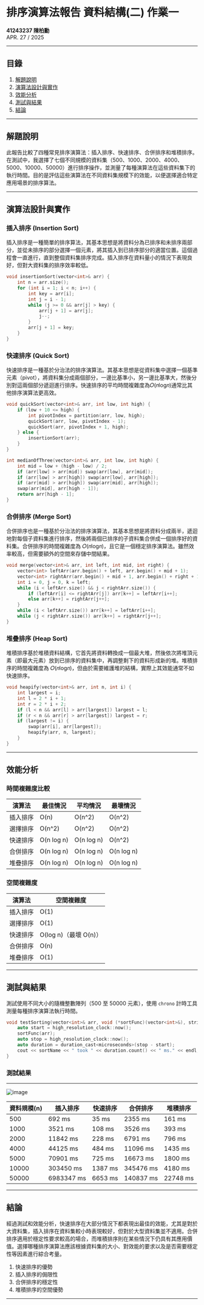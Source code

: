 
# 排序演算法報告 資料結構(二) 作業一

**41243237 陳柏勳**  
APR. 27 / 2025  

---

## 目錄

1. [解題說明](#解題說明)
2. [演算法設計與實作](#演算法設計與實作)
3. [效能分析](#效能分析)
4. [測試與結果](#測試與結果)
5. [結論](#結論)

---

## 解題說明

此報告比較了四種常見排序演算法：插入排序、快速排序、合併排序和堆積排序。在測試中，我選擇了七個不同規模的資料集（500、1000、2000、4000、5000、10000、50000）進行排序操作，並測量了每種演算法在這些資料集下的執行時間。目的是評估這些演算法在不同資料集規模下的效能，以便選擇適合特定應用場景的排序算法。

---

## 演算法設計與實作

### 插入排序 (Insertion Sort)
插入排序是一種簡單的排序算法，其基本思想是將資料分為已排序和未排序兩部分，並從未排序的部分選擇一個元素，將其插入到已排序部分的適當位置。這個過程會一直進行，直到整個資料集排序完成。插入排序在資料量小的情況下表現良好，但對大資料集的排序效率較低。

```cpp
void insertionSort(vector<int>& arr) {
    int n = arr.size();
    for (int i = 1; i < n; i++) {
        int key = arr[i];
        int j = i - 1;
        while (j >= 0 && arr[j] > key) {
            arr[j + 1] = arr[j];
            j--;
        }
        arr[j + 1] = key;
    }
}
```
### 快速排序 (Quick Sort)
快速排序是一種基於分治法的排序演算法。其基本思想是從資料集中選擇一個基準元素（pivot），將資料集分成兩個部分，一邊比基準小，另一邊比基準大，然後分別對這兩個部分遞迴進行排序。快速排序的平均時間複雜度為𝑂(𝑛log𝑛)通常比其他排序演算法更高效。

```cpp
void quickSort(vector<int>& arr, int low, int high) {
    if (low + 10 <= high) {
        int pivotIndex = partition(arr, low, high);
        quickSort(arr, low, pivotIndex - 1);
        quickSort(arr, pivotIndex + 1, high);
    } else {
        insertionSort(arr);
    }
}

int medianOfThree(vector<int>& arr, int low, int high) {
    int mid = low + (high - low) / 2;
    if (arr[low] > arr[mid]) swap(arr[low], arr[mid]);
    if (arr[low] > arr[high]) swap(arr[low], arr[high]);
    if (arr[mid] > arr[high]) swap(arr[mid], arr[high]);
    swap(arr[mid], arr[high - 1]);
    return arr[high - 1];
}

```

### 合併排序 (Merge Sort)
合併排序也是一種基於分治法的排序演算法，其基本思想是將資料分成兩半，遞迴地對每個子資料集進行排序，然後將兩個已排序的子資料集合併成一個排序好的資料集。合併排序的時間複雜度為 𝑂(𝑛log𝑛)，且它是一個穩定排序演算法。雖然效率較高，但需要額外的空間來存儲中間結果。

```cpp
void merge(vector<int>& arr, int left, int mid, int right) {
    vector<int> leftArr(arr.begin() + left, arr.begin() + mid + 1);
    vector<int> rightArr(arr.begin() + mid + 1, arr.begin() + right + 1);
    int i = 0, j = 0, k = left;
    while (i < leftArr.size() && j < rightArr.size()) {
        if (leftArr[i] <= rightArr[j]) arr[k++] = leftArr[i++];
        else arr[k++] = rightArr[j++];
    }
    while (i < leftArr.size()) arr[k++] = leftArr[i++];
    while (j < rightArr.size()) arr[k++] = rightArr[j++];
}
```

### 堆疊排序 (Heap Sort)
堆積排序基於堆積資料結構，它首先將資料轉換成一個最大堆，然後依次將堆頂元素（即最大元素）放到已排序的資料集中，再調整剩下的資料形成新的堆。堆積排序的時間複雜度為 𝑂(𝑛log𝑛)，但由於需要維護堆的結構，實際上其效能通常不如快速排序。

```cpp
void heapify(vector<int>& arr, int n, int i) {
    int largest = i;
    int l = 2 * i + 1;
    int r = 2 * i + 2;
    if (l < n && arr[l] > arr[largest]) largest = l;
    if (r < n && arr[r] > arr[largest]) largest = r;
    if (largest != i) {
        swap(arr[i], arr[largest]);
        heapify(arr, n, largest);
    }
}
```

---

## 效能分析

### 時間複雜度比較

| 演算法 | 最佳情況 | 平均情況 | 最壞情況 |
|---------|---------|---------|---------|
| 插入排序 | O(n) | O(n^2) | O(n^2) |
| 選擇排序 | O(n^2) | O(n^2) | O(n^2) |
| 快速排序 | O(n log n) | O(n log n) | O(n^2) |
| 合併排序 | O(n log n) | O(n log n) | O(n log n) |
| 堆疊排序 | O(n log n) | O(n log n) | O(n log n) |

### 空間複雜度

| 演算法       | 空間複雜度         |
|--------------|--------------------|
| 插入排序     | O(1)               |
| 選擇排序     | O(1)               |
| 快速排序     | O(log n)（最壞 O(n)） |
| 合併排序     | O(n)               |
| 堆疊排序       | O(1)               |

---

## 測試與結果

測試使用不同大小的隨機整數陣列（500 至 50000 元素），使用 `chrono` 計時工具測量每種排序演算法執行時間。

```cpp
void testSorting(vector<int>& arr, void (*sortFunc)(vector<int>&), string sortName) {
    auto start = high_resolution_clock::now();
    sortFunc(arr);
    auto stop = high_resolution_clock::now();
    auto duration = duration_cast<microseconds>(stop - start);
    cout << sortName << " took " << duration.count() << " ms." << endl;
}
```

### 測試結果

---
![image](https://media.discordapp.net/attachments/967597712142901288/1365998197994033234/test123.png?ex=680f5875&is=680e06f5&hm=c12354b1b98e6c27d69ca67f82c3e6f6a85d6531c4a7870d72eb032c136879d0&=&format=webp&quality=lossless&width=323&height=779)


|資料規模(n) | 插入排序     | 快速排序   | 合併排序   | 堆積排序   |
|-----------|-------------|-----------|------------|-----------|
|500        | 692 ms      | 35 ms     | 2355 ms    | 161 ms    |
|1000       | 3521 ms     | 108 ms    | 3526 ms    | 393 ms    |
|2000       | 11842 ms    | 228 ms    | 6791 ms    | 796 ms    |
|4000       | 44125 ms    | 484 ms    | 11096 ms   | 1435 ms   |
|5000       | 70901 ms    | 725 ms    | 16673 ms   | 1800 ms   |
|10000      | 303450 ms   | 1387 ms   | 345476 ms  | 4180 ms   |
|50000      | 6983347 ms  | 6653 ms   | 140837 ms  | 22748 ms  |
---

## 結論

經過測試和效能分析，快速排序在大部分情況下都表現出最佳的效能，尤其是對於大資料集，插入排序在資料集較小時表現較好，但對於大型資料集並不適用。合併排序適用於穩定性要求較高的場合，而堆積排序則在某些情況下仍具有其應用價值。選擇哪種排序演算法應該根據資料集的大小、對效能的要求以及是否需要穩定性等因素進行綜合考量。

1. 快速排序的優勢
2. 插入排序的侷限性
3. 合併排序的穩定性
4. 堆積排序的空間優勢

---
